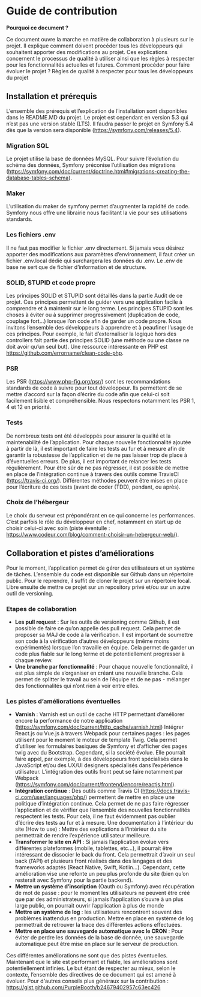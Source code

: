 # Guide de contribution
**Pourquoi ce document ?**

Ce document ouvre la marche en matière de collaboration à plusieurs sur le projet. Il explique comment doivent procéder tous les développeurs qui souhaitent apporter des modifications au projet. Ces explications concernent le processus de qualité à utiliser ainsi que les règles à respecter pour les fonctionnalités actuelles et futures. 
Comment procéder pour faire évoluer le projet ? Règles de qualité à respecter pour tous les développeurs du projet

## Installation et prérequis
L’ensemble des prérequis et l’explication de l’installation sont disponibles dans le README.MD du projet. Le projet est cependant en version 5.3 qui n’est pas une version stable (LTS). Il faudra passer le projet en Symfony 5.4 dès que la version sera disponible (https://symfony.com/releases/5.4). 

### Migration SQL
Le projet utilise la base de données MySQL. Pour suivre l’évolution du schéma des données, Symfony préconise l’utilisation des migrations (https://symfony.com/doc/current/doctrine.html#migrations-creating-the-database-tables-schema).

### Maker
L’utilisation du maker de symfony permet d’augmenter la rapidité de code. Symfony nous offre une librairie nous facilitant la vie pour ses utilisations standards.

### Les fichiers .env
Il ne faut pas modifier le fichier .env directement. Si jamais vous désirez apporter des modifications aux paramètres d’environnement, il faut créer un fichier .env.local dédié qui surchargera les données du .env. Le .env de base ne sert que de fichier d’information et de structure.

### SOLID, STUPID et code propre
Les principes SOLID et STUPID sont détaillés dans la partie Audit de ce projet. Ces principes permettent de guider vers une application facile à comprendre et à maintenir sur le long terme. Les principes STUPID sont les choses à éviter ou à supprimer progressivement (duplication de code, couplage fort…) lorsque l’on code afin de garder un code propre. Nous invitons l’ensemble des développeurs à apprendre et à peaufiner l’usage de ces principes. Pour exemple, le fait d’externaliser la logique hors des controllers fait partie des principes SOLID (une méthode ou une classe ne doit avoir qu’un seul but). Une ressource intéressante en PHP est https://github.com/errorname/clean-code-php.

### PSR
Les PSR (https://www.php-fig.org/psr/) sont les recommandations standards de code à suivre pour tout développeur. Ils permettent de se mettre d’accord sur la façon d’écrire du code afin que celui-ci soit facilement lisible et compréhensible. Nous respectons notamment les PSR 1, 4 et 12 en priorité.

### Tests
De nombreux tests ont été développés pour assurer la qualité et la maintenabilité de l’application. Pour chaque nouvelle fonctionnalité ajoutée à partir de là, il est important de faire les tests au fur et à mesure afin de garantir la robustesse de l’application et de ne pas laisser trop de place à d’éventuelles erreurs. De plus, il est important de relancer les tests régulièrement. Pour être sûr de ne pas régresser, il est possible de mettre en place de l’intégration continue à travers des outils comme TravisCI (https://travis-ci.org/). Différentes méthodes peuvent être mises en place pour l’écriture de ces tests (avant de coder (TDD), pendant, ou après).

### Choix de l’hébergeur 
Le choix du serveur est prépondérant en ce qui concerne les performances. C’est parfois le rôle du développeur en chef, notamment en start up de choisir celui-ci avec soin (piste éventulle : https://www.codeur.com/blog/comment-choisir-un-hebergeur-web/). 

## Collaboration et pistes d’améliorations

Pour le moment, l’application permet de gérer des utilisateurs et un système de tâches. L’ensemble du code est disponible sur Github dans un répertoire public. Pour le reprendre, il suffit de cloner le projet sur un répertoire local. Libre ensuite de mettre ce projet sur un repository privé et/ou sur un autre outil de versioning. 

### Etapes de collaboration
- **Les pull request** : Sur les outils de versioning comme Github, il est possible de faire ce qu’on appelle des pull request. Cela permet de proposer sa MAJ de code à la vérification. Il est important de soumettre son code à la vérification d’autres développeurs (même moins expérimentés) lorsque l’on travaille en équipe. Cela permet de garder un code plus fiable sur le long terme et de potentiellement progresser à chaque review.
- **Une branche par fonctionnalité** : Pour chaque nouvelle fonctionnalité, il est plus simple de s’organiser en créant une nouvelle branche. Cela permet de splitter le travail au sein de l’équipe et de ne pas - mélanger des fonctionnalités qui n’ont rien à voir entre elles.

### Les pistes d’améliorations éventuelles
- **Varnish** : Varnish est un outil de cache HTTP permettant d’améliorer encore la performance de notre application (https://symfony.com/doc/current/http_cache/varnish.html)
Intégrer React.js ou Vue.js à travers Webpack pour certaines pages : les pages utilisent pour le moment le moteur de template Twig. Cela permet d’utiliser les formulaires basiques de Symfony et d’afficher des pages twig avec du Bootstrap. Cependant, si la société évolue. Elle pourrait faire appel, par exemple, à des développeurs front spécialisés dans le JavaScript et/ou des UX/UI designers spécialisés dans l’expérience utilisateur. L’intégration des outils front peut se faire notamment par Webpack (https://symfony.com/doc/current/frontend/encore/reactjs.html).
- **Intégration continue** : Des outils comme Travis CI (https://docs.travis-ci.com/user/languages/php/) permettent de mettre en place une politique d’intégration continue. Cela permet de ne pas faire régresser l’application et de vérifier que l’ensemble des nouvelles fonctionnalités respectent les tests. Pour cela, il ne faut évidemment pas oublier d’écrire des tests au fur et à mesure.
Une documentation à l’intérieur du site (How to use) : Mettre des explications à l’intérieur du site permettrait de rendre l’expérience utilisateur meilleure.
- **Transformer le site en API** : Si jamais l’application évolue vers différentes plateformes (mobile, tablettes, etc...), il pourrait être intéressant de dissocier le back du front. Cela permettrait d’avoir un seul back (l’API) et plusieurs front réalisés dans des langages et des frameworks adaptés (React Native, Swift, Kotlin…). Cependant, cette amélioration vise une refonte un peu plus profonde du site (bien qu’on resterait avec Symfony pour la partie backend).
- **Mettre un système d’inscription** (Oauth ou Symfony) avec récupération de mot de passe : pour le moment les utilisateurs ne peuvent être créé que par des administrateurs, si jamais l’application s’ouvre à un plus large public, on pourrait ouvrir l’application à plus de monde
- **Mettre un système de log** : les utilisateurs rencontrent souvent des problèmes inattendus en production. Mettre en place en système de log permettrait de retrouver la trace des différentes actions effectuées.
- **Mettre en place une sauvegarde automatique avec le CRON** : Pour éviter de perdre les données de la base de donnée, une sauvegarde automatique peut être mise en place sur le serveur de production.

Ces différentes améliorations ne sont que des pistes éventuelles. Maintenant que le site est performant et fiable, les améliorations sont potentiellement infinies. Le but étant de respecter au mieux, selon le contexte, l’ensemble des directives de ce document qui est amené à évoluer. Pour d'autres conseils plus généraux sur la contribution : https://gist.github.com/PurpleBooth/b24679402957c63ec426
